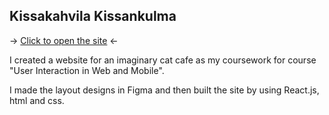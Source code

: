 ## Kissakahvila Kissankulma

-> <a href="https://satukon.github.io/" target="_blank">Click to open the site</a> <-

I created a website for an imaginary cat cafe as my coursework for course "User Interaction in Web and Mobile".

I made the layout designs in Figma and then built the site by using React.js, html and css.

